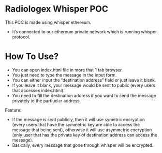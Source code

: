 <h1><a id="Radiologex_Whisper_POC_0"></a>Radiologex Whisper POC</h1>
<p>This POC is made using whisper ethereum.</p>
<ul>
<li>It’s connected to our ethereum private network which is running whisper protocol.</li>
</ul>
<h1><a id="How_To_Use_7"></a>How To Use?</h1>
<ul>
<li>You can open index.html file in more that 1 tab browser.</li>
<li>You just need to type the message in the input form.</li>
<li>You can either input the “destination address” field or just leave it blank.</li>
<li>If you leave it blank, your message would be sent to public (every users that accesses index.html).</li>
<li>You need to fill the destination address if you want to send the message privately to the partiuclar address.</li>
</ul>
<p>Feature:</p>
<ul>
<li>If the message is sent publicly, then it will use symetric encryption (every users that have the symmetric key are able to access the message that being sent), otherwise it will use asymmetric encryption (only user that has the private key of destination address can access the message).</li>
<li>Basically, every message that gone through whisper will be encrypted.</li>
</ul>

